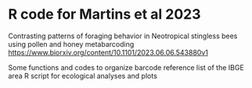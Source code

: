 # R code for Martins et al 2023
Contrasting patterns of foraging behavior in Neotropical stingless bees using pollen and honey metabarcoding
https://www.biorxiv.org/content/10.1101/2023.06.06.543880v1

Some functions and codes to organize barcode reference list of the IBGE area
R script for ecological analyses and plots 
